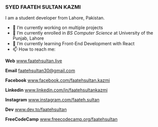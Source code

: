 ### SYED FAATEH SULTAN KAZMI

I am a student developer from Lahore, Pakistan.
- 🔭 I’m currently working on multiple projects
- 🌱 I’m currently enrolled in *BS Computer Science* at University of the Punjab, Lahore
- 🌱 I’m currently learning Front-End Development with React
- 📫 How to reach me: 

**Web** www.faatehsultan.live

**Email** faatehsultan30@gmail.com

**Facebook** www.facebook.com/faatehsultan.kazmi

**Linkedin** www.linkedin.com/in/faatehsultankazmi

**Instagram** www.instagram.com/faateh.sultan

**Dev** www.dev.to/faatehsultan

**FreeCodeCamp** www.freecodecamp.org/faatehsultan
